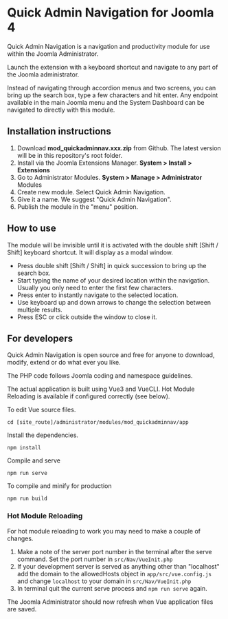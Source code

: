 # Quick Admin Navigation for Joomla 4

Quick Admin Navigation is a navigation and productivity module for use within the Joomla Administrator.

Launch the extension with a keyboard shortcut and navigate to any part of the Joomla administrator.

Instead of navigating through accordion menus and two screens, you can bring up the search box, type a few characters and hit enter. Any endpoint available in the main Joomla menu and the System Dashboard can be navigated to directly with this module.

## Installation instructions

1. Download **mod_quickadminnav.xxx.zip**  from Github. The latest version will be in this repository's root folder.
2. Install via the Joomla Extensions Manager. **System > Install > Extensions**
3. Go to Administrator Modules. **System > Manage > Administrator** Modules
4. Create new module. Select Quick Admin Navigation.
5. Give it a name. We suggest "Quick Admin Navigation".
6. Publish the module in the "menu" position.

## How to use

The module will be invisible until it is activated with the double shift [Shift / Shift] keyboard shortcut. It will display as a modal window.

* Press double shift [Shift / Shift] in quick succession to bring up the search box.
* Start typing the name of your desired location within the navigation. Usually you only need to enter the first few characters.
* Press enter to instantly navigate to the selected location.
* Use keyboard up and down arrows to change the selection between multiple results.
* Press ESC or click outside the window to close it.

## For developers

Quick Admin Navigation is open source and free for anyone to download, modify, extend or do what ever you like.

The PHP code follows Joomla coding and namespace guidelines.

The actual application is built using Vue3 and VueCLI. Hot Module Reloading is available if configured correctly (see below).

To edit Vue source files.
```
cd [site_route]/administrator/modules/mod_quickadminnav/app
```
Install the dependencies.
```
npm install
```
Compile and serve
```
npm run serve
```
To compile and minify for production
```
npm run build
```
### Hot Module Reloading

For hot module reloading to work you may need to make a couple of changes.

1. Make a note of the server port number in the terminal after the serve command. Set the port number in
   `src/Nav/VueInit.php`
2. If your development server is served as anything other than "localhost" add the domain to the allowedHosts object in `app/src/vue.config.js` and change `localhost` to your domain in `src/Nav/VueInit.php`
3. In terminal quit the current serve process and `npm run serve` again.

The Joomla Administrator should now refresh when Vue application files are saved.
